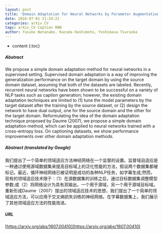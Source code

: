 ```yaml
---
layout: post
title: 'Domain Adaptation for Neural Networks by Parameter Augmentation'
date: 2016-07-01 21:24:21
categories: arXiv_CV
tags: arXiv_CV Caption RNN
author: Yusuke Watanabe, Kazuma Hashimoto, Yoshimasa Tsuruoka
---
```


* content
{:toc}

##### Abstract
We propose a simple domain adaptation method for neural networks in a supervised setting. Supervised domain adaptation is a way of improving the generalization performance on the target domain by using the source domain dataset, assuming that both of the datasets are labeled. Recently, recurrent neural networks have been shown to be successful on a variety of NLP tasks such as caption generation; however, the existing domain adaptation techniques are limited to (1) tune the model parameters by the target dataset after the training by the source dataset, or (2) design the network to have dual output, one for the source domain and the other for the target domain. Reformulating the idea of the domain adaptation technique proposed by Daume (2007), we propose a simple domain adaptation method, which can be applied to neural networks trained with a cross-entropy loss. On captioning datasets, we show performance improvements over other domain adaptation methods.

##### Abstract (translated by Google)
我们提出了一个简单的领域适应方法神经网络在一个监督的设置。监督域自适应是一种通过使用源域数据集来提高目标域上的泛化性能的方法，假设两个数据集都被标记。最近，循环神经网络已被证明是成功的各种NLP任务，如字幕生成;然而，现有的领域适应技术限于：（1）在源数据集的训练之后，通过目标数据集调整模型参数;或（2）将网络设计为具有双输出，一个用于源域，另一个用于源域目标域。重新形成Daume（2007）提出的领域适应技术的思想，我们提出了一个简单的领域适应方法，可以应用于交叉熵损失训练的神经网络。在字幕数据集上，我们展示了其他领域适应方法的性能改进。

##### URL
[https://arxiv.org/abs/1607.00410](https://arxiv.org/abs/1607.00410)

